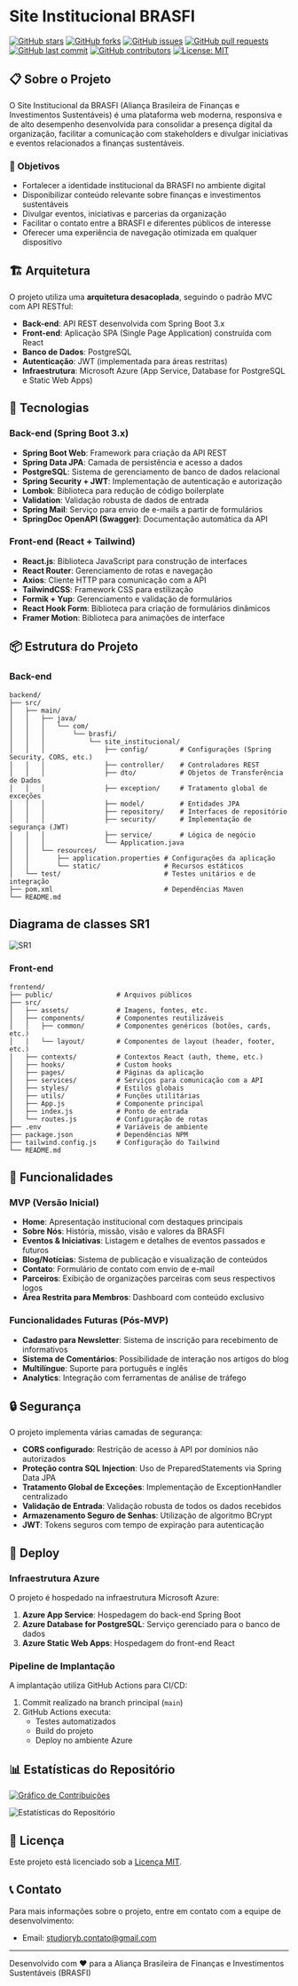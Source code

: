 # Site Institucional BRASFI

[![GitHub stars](https://img.shields.io/github/stars/MatheusMV05/projetos3g2?style=social)](https://github.com/MatheusMV05/projetos3g2/stargazers)
[![GitHub forks](https://img.shields.io/github/forks/MatheusMV05/projetos3g2?style=social)](https://github.com/MatheusMV05/projetos3g2/network/members)
[![GitHub issues](https://img.shields.io/github/issues/MatheusMV05/projetos3g2)](https://github.com/MatheusMV05/projetos3g2/issues)
[![GitHub pull requests](https://img.shields.io/github/issues-pr/MatheusMV05/projetos3g2)](https://github.com/MatheusMV05/projetos3g2/pulls)
[![GitHub last commit](https://img.shields.io/github/last-commit/MatheusMV05/projetos3g2)](https://github.com/MatheusMV05/projetos3g2/commits/main)
[![GitHub contributors](https://img.shields.io/github/contributors/MatheusMV05/projetos3g2)](https://github.com/MatheusMV05/projetos3g2/graphs/contributors)
[![License: MIT](https://img.shields.io/badge/License-MIT-yellow.svg)](https://opensource.org/licenses/MIT)

## 📋 Sobre o Projeto

O Site Institucional da BRASFI (Aliança Brasileira de Finanças e Investimentos Sustentáveis) é uma plataforma web moderna, responsiva e de alto desempenho desenvolvida para consolidar a presença digital da organização, facilitar a comunicação com stakeholders e divulgar iniciativas e eventos relacionados a finanças sustentáveis.

### 🎯 Objetivos

- Fortalecer a identidade institucional da BRASFI no ambiente digital
- Disponibilizar conteúdo relevante sobre finanças e investimentos sustentáveis
- Divulgar eventos, iniciativas e parcerias da organização
- Facilitar o contato entre a BRASFI e diferentes públicos de interesse
- Oferecer uma experiência de navegação otimizada em qualquer dispositivo

## 🏗️ Arquitetura

O projeto utiliza uma **arquitetura desacoplada**, seguindo o padrão MVC com API RESTful:

- **Back-end**: API REST desenvolvida com Spring Boot 3.x
- **Front-end**: Aplicação SPA (Single Page Application) construída com React
- **Banco de Dados**: PostgreSQL
- **Autenticação**: JWT (implementada para áreas restritas)
- **Infraestrutura**: Microsoft Azure (App Service, Database for PostgreSQL e Static Web Apps)

## 🚀 Tecnologias

### Back-end (Spring Boot 3.x)

- **Spring Boot Web**: Framework para criação da API REST
- **Spring Data JPA**: Camada de persistência e acesso a dados
- **PostgreSQL**: Sistema de gerenciamento de banco de dados relacional
- **Spring Security + JWT**: Implementação de autenticação e autorização
- **Lombok**: Biblioteca para redução de código boilerplate
- **Validation**: Validação robusta de dados de entrada
- **Spring Mail**: Serviço para envio de e-mails a partir de formulários
- **SpringDoc OpenAPI (Swagger)**: Documentação automática da API

### Front-end (React + Tailwind)

- **React.js**: Biblioteca JavaScript para construção de interfaces
- **React Router**: Gerenciamento de rotas e navegação
- **Axios**: Cliente HTTP para comunicação com a API
- **TailwindCSS**: Framework CSS para estilização
- **Formik + Yup**: Gerenciamento e validação de formulários
- **React Hook Form**: Biblioteca para criação de formulários dinâmicos
- **Framer Motion**: Biblioteca para animações de interface

## 📦 Estrutura do Projeto

### Back-end

```
backend/
├── src/
│   ├── main/
│   │   ├── java/
│   │   │   └── com/
│   │   │       └── brasfi/
│   │   │           └── site_institucional/
│   │   │               ├── config/        # Configurações (Spring Security, CORS, etc.)
│   │   │               ├── controller/    # Controladores REST
│   │   │               ├── dto/           # Objetos de Transferência de Dados
│   │   │               ├── exception/     # Tratamento global de exceções
│   │   │               ├── model/         # Entidades JPA
│   │   │               ├── repository/    # Interfaces de repositório
│   │   │               ├── security/      # Implementação de segurança (JWT)
│   │   │               ├── service/       # Lógica de negócio
│   │   │               └── Application.java
│   │   └── resources/
│   │       ├── application.properties # Configurações da aplicação
│   │       └── static/                # Recursos estáticos
│   └── test/                          # Testes unitários e de integração
├── pom.xml                            # Dependências Maven
└── README.md
```
## Diagrama de classes SR1

![SR1](https://via.placeholder.com/800x400?text=SR1)
### Front-end

```
frontend/
├── public/                # Arquivos públicos
├── src/
│   ├── assets/            # Imagens, fontes, etc.
│   ├── components/        # Componentes reutilizáveis
│   │   ├── common/        # Componentes genéricos (botões, cards, etc.)
│   │   └── layout/        # Componentes de layout (header, footer, etc.)
│   ├── contexts/          # Contextos React (auth, theme, etc.)
│   ├── hooks/             # Custom hooks
│   ├── pages/             # Páginas da aplicação
│   ├── services/          # Serviços para comunicação com a API
│   ├── styles/            # Estilos globais
│   ├── utils/             # Funções utilitárias
│   ├── App.js             # Componente principal
│   ├── index.js           # Ponto de entrada
│   └── routes.js          # Configuração de rotas
├── .env                   # Variáveis de ambiente
├── package.json           # Dependências NPM
├── tailwind.config.js     # Configuração do Tailwind
└── README.md
```

## 📝 Funcionalidades

### MVP (Versão Inicial)

- **Home**: Apresentação institucional com destaques principais
- **Sobre Nós**: História, missão, visão e valores da BRASFI
- **Eventos & Iniciativas**: Listagem e detalhes de eventos passados e futuros
- **Blog/Notícias**: Sistema de publicação e visualização de conteúdos
- **Contato**: Formulário de contato com envio de e-mail
- **Parceiros**: Exibição de organizações parceiras com seus respectivos logos
- **Área Restrita para Membros**: Dashboard com conteúdo exclusivo

### Funcionalidades Futuras (Pós-MVP)

- **Cadastro para Newsletter**: Sistema de inscrição para recebimento de informativos
- **Sistema de Comentários**: Possibilidade de interação nos artigos do blog
- **Multilíngue**: Suporte para português e inglês
- **Analytics**: Integração com ferramentas de análise de tráfego

## 🔒 Segurança

O projeto implementa várias camadas de segurança:

- **CORS configurado**: Restrição de acesso à API por domínios não autorizados
- **Proteção contra SQL Injection**: Uso de PreparedStatements via Spring Data JPA
- **Tratamento Global de Exceções**: Implementação de ExceptionHandler centralizado
- **Validação de Entrada**: Validação robusta de todos os dados recebidos
- **Armazenamento Seguro de Senhas**: Utilização de algoritmo BCrypt
- **JWT**: Tokens seguros com tempo de expiração para autenticação

## 🚢 Deploy

### Infraestrutura Azure

O projeto é hospedado na infraestrutura Microsoft Azure:

1. **Azure App Service**: Hospedagem do back-end Spring Boot
2. **Azure Database for PostgreSQL**: Serviço gerenciado para o banco de dados
3. **Azure Static Web Apps**: Hospedagem do front-end React

### Pipeline de Implantação

A implantação utiliza GitHub Actions para CI/CD:

1. Commit realizado na branch principal (`main`)
2. GitHub Actions executa:
   - Testes automatizados
   - Build do projeto
   - Deploy no ambiente Azure

## 📊 Estatísticas do Repositório

[![Gráfico de Contribuições](https://github-readme-activity-graph.vercel.app/graph?username=MatheusMV05&theme=minimal&area=true&hide_border=true)](https://github.com/MatheusMV05/projetos3g2)

![Estatísticas do Repositório](https://github-readme-stats.vercel.app/api/pin/?username=MatheusMV05&repo=projetos3g2&theme=vue)

## 📄 Licença

Este projeto está licenciado sob a [Licença MIT](LICENSE).

## 📞 Contato

Para mais informações sobre o projeto, entre em contato com a equipe de desenvolvimento:

- Email: studioryb.contato@gmail.com

---

Desenvolvido com ❤️ para a Aliança Brasileira de Finanças e Investimentos Sustentáveis (BRASFI)
